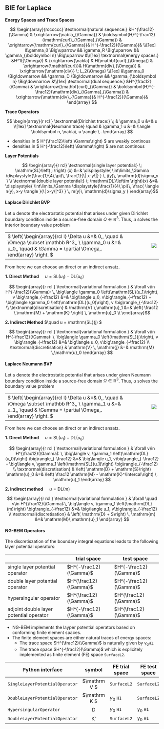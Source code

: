 BIE for Laplace
-----------------------------

**Energy Spaces and Trace Spaces**

$$
\begin{array}{rcccccc}
\textnormal{natural sequence:} &H^{\frac12}(\Gamma) & \xrightarrow{\nabla_{\Gamma}} & \boldsymbol{H}^{-\frac12}(\mathrm{curl}_{\Gamma},{\Gamma}) & \xrightarrow{\mathrm{curl}_{\Gamma}}& H^{-\frac12}({\Gamma})& \\[1ex]
&\gamma_0 \Big\uparrow && \gamma_R \Big\uparrow && \gamma_{\boldsymbol n} \Big\uparrow &\\[1ex]
\textnormal{energy spaces:} &H^1({\Omega}) & \xrightarrow{\nabla} & H(\mathbf{curl},{\Omega}) & \xrightarrow{\mathbf{curl}}& H(\mathrm{div},{\Omega}) & \xrightarrow{\mathrm{div}} \; L_2(\Omega) \\[1ex]
&\gamma_0 \Big\downarrow && \gamma_D \Big\downarrow && \gamma_{\boldsymbol n} \Big\downarrow &\\[1ex]
\textnormal{dual sequence:} &H^{\frac12}(\Gamma) & \xrightarrow{\mathbf{curl}_{\Gamma}} & \boldsymbol{H}^{-\frac12}(\mathrm{div}_{\Gamma},{\Gamma}) & \xrightarrow{\mathrm{div}_{\Gamma}}& H^{-\frac12}({\Gamma})& 
\end{array}
$$

**Trace Operators**

$$ \begin{array}{r rcl } \textnormal{Dirichlet trace:} \; & \gamma_0 u &=& u  \\[1ex] \textnormal{Neumann trace} \quad & \gamma_1 u &=& \langle \boldsymbol n,   \nabla\, u \rangle \,. \end{array} $$

- densities in $ H^{\frac12}\left( \Gamma\right) $ are weakly continous
- densities in $ H^{-\frac12}\left( \Gamma\right) $ are not continous

**Layer Potentials**

$$ \begin{array}{r rcl} \textnormal{single layer potential:} \; \mathrm{SL}\left( j \right) (x) &=& \displaystyle{ \int\limits_\Gamma \displaystyle{\frac{1}{4\,\pi}\, \frac{1}{\| x-y\|} } \, j(y)\, \mathrm{d}\sigma_y } \\ 
 \textnormal{double layer potential:} \; \mathrm{DL}\left(m \right)(x)  &=& \displaystyle{ \int\limits_\Gamma \displaystyle{\frac{1}{4\,\pi}\, \frac{ \langle n(y), x-y \rangle }{\| x-y\|^3} } \, m(y)\, \mathrm{d}\sigma_y }
\end{array}$$

#### Laplace Dirichlet BVP

Let $u$ denote the electrostatic potential that arises under given Dirichlet boundary condition inside a source-free domain $\Omega \in \mathbb R^3$. Thus, $u$ solves the interior boundary value problem 

|  |  |  |
| -|--|- |
|$ \left\{ \begin{array}{rcl l} \Delta u &=& 0\,, \quad & \Omega \subset \mathbb R^3\,, \\ \gamma_0 u &=& u_0\,, \quad & \Gamma = \partial \Omega\,. \end{array} \right. $ | $\quad\quad\quad$  | ![](resources/BEM_interior.png)  |
 

From here we can choose an direct or an indirect ansatz.  

**1. Direct Method**  $\quad u = \mathrm{SL}(u_1) - \mathrm{DL}(u_0)$

$$ \begin{array}{r rcl }  
\textnormal{variational formulation } & \forall v\in H^{-\frac12}(\Gamma): \, \big\langle \gamma_0 \left(\mathrm{SL}(u_1)\right), v \big\rangle_{-\frac12} &=& \big\langle u_0, v\big\rangle_{-\frac12} + \big\langle \gamma_0 \left(\mathrm{DL}(u_0)\right), v \big\rangle_{-\frac12} \\ 
 \textnormal{discretisation} & \mathrm{V} \,\mathrm{u}_1 &=& \left( \frac12 \,\mathrm{M} + \mathrm{K} \right) \, \mathrm{u}_0 \\ 
\end{array}$$

**2. Indirect Method** $\quad u =  \mathrm{SL}(j) $

$$ \begin{array}{r rcl }  
\textnormal{variational formulation } & \forall v\in H^{-\frac12}(\Gamma): \, \big\langle \gamma_0 \left(\mathrm{SL}(j)\right), v \big\rangle_{-\frac12} &=& \big\langle u_0, v\big\rangle_{-\frac12} \\ 
 \textnormal{discretisation} & \mathrm{V} \, \mathrm{j} &=& \mathrm{M} \,\mathrm{u}_0  
\end{array} $$ 


#### Laplace Neumann BVP

Let $u$ denote the electrostatic potential that arises under given Neumann boundary condition inside a source-free domain $\Omega \in \mathbb R^3$. Thus, $u$ solves the boundary value problem

|  |  |  |
| -|--|- |
|$ \left\{ \begin{array}{rcl l} \Delta u &=& 0\,, \quad & \Omega \subset \mathbb R^3\,, \\ \gamma_1 u &=& u_1\,, \quad & \Gamma = \partial \Omega\,. \end{array} \right. $ | $\quad\quad\quad$  | ![](resources/BEM_interior.png)  |


From here we can choose an direct or an indirect ansatz. 

**1. Direct Method** $\quad u = \mathrm{SL}(u_1) - \mathrm{DL}(u_0)$

$$ \begin{array}{r rcl }  
\textnormal{variational formulation }  & \forall v\in H^{\frac12}(\Gamma): \, \big\langle v, \gamma_1 \left(\mathrm{DL}(u_0)\right) \big\rangle_{-\frac12}  &=& \big\langle u_1, v\big\rangle_{-\frac12} - \big\langle v, \gamma_1 \left(\mathrm{SL}(u_1)\right) \big\rangle_{-\frac12} \\ 
\textnormal{discretisation} & \left( \mathrm{D} + \mathrm{S}\right) \mathrm{u}_0 &=& \left( \frac12 \mathrm{M} - \mathrm{K}^\intercal\right) \, \mathrm{u}_1  
\end{array} $$ 

**2. Indirect method** $\quad u = \mathrm{DL}(m)$

$$ \begin{array}{r rcl }  
\textnormal{variational formulation } & \forall \quad v\in H^{\frac12}(\Gamma):\, \big\langle v, \gamma_1 \left(\mathrm{DL}(m)\right) \big\rangle_{-\frac12} &=& \big\langle u_1, v\big\rangle_{-\frac12} \\ 
\textnormal{discretisation} & \left( \mathrm{D} + S\right) \, \mathrm{m} &=&  \mathrm{M}\,\mathrm{u}_1  
\end{array} $$ 


#### NG-BEM Operators

The discretiszation of the boundary integral equations leads to the following layer potential operators:

|  | trial space | test space |  
|-|-|-|
| single layer potential operator | $H^{-\frac12}(\Gamma)$ | $H^{-\frac12}(\Gamma)$ |
| double layer potential operator | $H^{\frac12}(\Gamma)$  | $H^{-\frac12}(\Gamma)$ |
| hypersingular operator          | $H^{\frac12}(\Gamma)$  | $H^{\frac12}(\Gamma)$  |
| adjoint double layer potential operator | $H^{-\frac12}(\Gamma)$ | $H^{\frac12}(\Gamma)$  | 

- NG-BEM implements the layper potential operators based on conforming finite element spaces. 
- The finite element spaces are either natural traces of energy spaces:
  - The trace space $H^{\frac12}(\Gamma)$ is naturally given by $\gamma_0$`H1`.
  - The trace space $H^{-\frac12}(\Gamma)$ which is explicitely implemented as finite element (FE) space `SurfaceL2`. 

| Python interface | symbol |  FE trial space | FE test space |   
|-|:-:|-|-|
|`SingleLayerPotentialOperator` | $\mathrm V $ |  `SurfaceL2` | `SurfaceL2`|
|`DoubleLayerPotentialOperator` | $\mathrm K $ | $\gamma_0$ `H1` | `SurfaceL2` |
|`HypersingularOperator       ` | $\mathrm D$  | $\gamma_0$ `H1` | $\gamma_0$ `H1` |
|`DoubleLayerPotentialOperator` | $\mathrm K'$ | `SurfaceL2` | $\gamma_0$ `H1` |               

